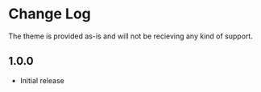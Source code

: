 # Change Log

The theme is provided as-is and will not be recieving any kind of support.

## 1.0.0

- Initial release
